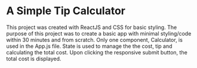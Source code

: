 # A Simple Tip Calculator

This project was created with ReactJS and CSS for basic styling. The purpose of this project was to create a basic app with minimal styling/code within 30 minutes and from scratch. Only one component, Calculator, is used in the App.js file. State is used to manage the the cost, tip and calculating the total cost. Upon clicking the responsive submit button, the total cost is displayed.
